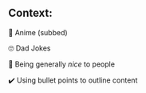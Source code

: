 ## Context:

👹  Anime (subbed)

🙄  Dad Jokes

💙  Being generally _nice_ to people

✔️  Using bullet points to outline content
